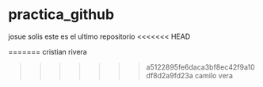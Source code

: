 # practica_github
josue solis
este es el ultimo repositorio
<<<<<<< HEAD

=======
cristian rivera
>>>>>>> a5122895fe6daca3bf8ec42f9a10df8d2a9fd23a
camilo vera
